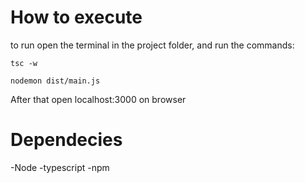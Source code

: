 # How to execute
to run open the terminal in the project folder, and run the commands:

<code>tsc -w</code>

<code>nodemon dist/main.js</code>

After that open localhost:3000 on browser

# Dependecies
-Node
-typescript
-npm
